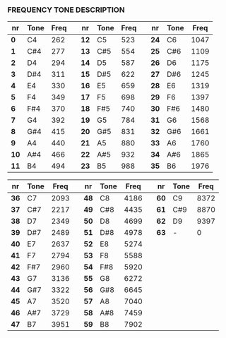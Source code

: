 ### FREQUENCY TONE DESCRIPTION

|  nr  | Tone |Freq|   |  nr  | Tone |Freq|   |  nr  | Tone |Freq|
| ---  | ---  | ---|---| ---  | ---  | ---|---| ---  | ---  | ---|
|**0** | C4   |262 |   |**12**| C5   |523 |   |**24**| C6   |1047|
|**1** | C#4  |277 |   |**13**| C#5  |554 |   |**25**| C#6  |1109|
|**2** | D4   |294 |   |**14**| D5   |587 |   |**26**| D6   |1175|
|**3** | D#4  |311 |   |**15**| D#5  |622 |   |**27**| D#6  |1245|
|**4** | E4   |330 |   |**16**| E5   |659 |   |**28**| E6   |1319|
|**5** | F4   |349 |   |**17**| F5   |698 |   |**29**| F6   |1397|
|**6** | F#4  |370 |   |**18**| F#5  |740 |   |**30**| F#6  |1480|
|**7** | G4   |392 |   |**19**| G5   |784 |   |**31**| G6   |1568|
|**8** | G#4  |415 |   |**20**| G#5  |831 |   |**32**| G#6  |1661|
|**9** | A4   |440 |   |**21**| A5   |880 |   |**33**| A6   |1760|
|**10**| A#4  |466 |   |**22**| A#5  |932 |   |**34**| A#6  |1865|
|**11**| B4   |494 |   |**23**| B5   |988 |   |**35**| B6   |1976|

|  nr  | Tone |Freq|   |  nr  | Tone |Freq|   | nr   | Tone |Freq|
| ---  | ---  | ---|---| ---  | ---  | ---|---| ---  | ---  |--- |
|**36**| C7   |2093|   |**48**| C8   |4186|   |**60**| C9   |8372|
|**37**| C#7  |2217|   |**49**| C#8  |4435|   |**61**| C#9  |8870|
|**38**| D7   |2349|   |**50**| D8   |4699|   |**62**| D9   |9397|
|**39**| D#7  |2489|   |**51**| D#8  |4978|   |**63**| -    |0   |
|**40**| E7   |2637|   |**52**| E8   |5274|   |	     |	    |	 |
|**41**| F7   |2794|   |**53**| F8   |5588|   |	     |	    |	 |
|**42**| F#7  |2960|   |**54**| F#8  |5920|   |	     |	    |	 |
|**43**| G7   |3136|   |**55**| G8   |6272|   |	     |	    |	 |
|**44**| G#7  |3322|   |**56**| G#8  |6645|   |	     |	    |	 |
|**45**| A7   |3520|   |**57**| A8   |7040|   |	     |	    |	 |
|**46**| A#7  |3729|   |**58**| A#8  |7459|   |	     |	    |	 |
|**47**| B7   |3951|   |**59**| B8   |7902|   |	     |	    |	 |